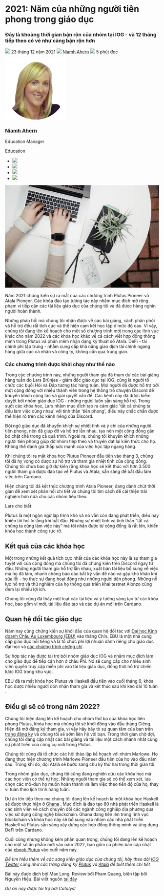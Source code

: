 # 2021: Năm của những người tiên phong trong giáo dục

### **Đây là khoảng thời gian bận rộn của nhóm tại IOG - và 12 tháng tiếp theo có vẻ như càng bận rộn hơn**

![](img/2021-12-23-cardano-education-in-2021-the-year-of-the-pioneers.002.png) 23 tháng 12 năm 2021 ![](img/2021-12-23-cardano-education-in-2021-the-year-of-the-pioneers.002.png) [Niamh Ahern](tmp//en/blog/authors/niamh-ahern/page-1/) ![](img/2021-12-23-cardano-education-in-2021-the-year-of-the-pioneers.003.png) 5 phút đọc

![Niamh Ahern](img/2021-12-23-cardano-education-in-2021-the-year-of-the-pioneers.004.png)[](tmp//en/blog/authors/niamh-ahern/page-1/)

### [**Niamh Ahern**](tmp//en/blog/authors/niamh-ahern/page-1/)

Education Manager

Education

- ![](img/2021-12-23-cardano-education-in-2021-the-year-of-the-pioneers.005.png)[](mailto:niamh.ahern@iohk.io "Email")
- ![](img/2021-12-23-cardano-education-in-2021-the-year-of-the-pioneers.006.png)[](https://www.linkedin.com/in/niamh-ahern-67849949/ "LinkedIn")
- ![](img/2021-12-23-cardano-education-in-2021-the-year-of-the-pioneers.007.png)[](https://twitter.com/nahern_iohk?lang=en "Twitter")
- ![](img/2021-12-23-cardano-education-in-2021-the-year-of-the-pioneers.008.png)[](https://github.com/nahern "GitHub")

![2021: Năm của những người tiên phong trong giáo dục](img/2021-12-23-cardano-education-in-2021-the-year-of-the-pioneers.009.jpeg)

Năm 2021 chứng kiến sự ra mắt của các chương trình Plutus Pioneer và Atala Pioneer. Các khóa đào tạo tương tác này nhằm mục đích mở rộng phạm vi tiếp cận các tài liệu giáo dục của chúng tôi và đã được hàng nghìn người hoàn thành.

Những phản hồi mà chúng tôi nhận được về các bài giảng, cách phân phối và hỗ trợ đều rất tích cực và thể hiện cam kết học tập ở mức độ cao. Vì vậy, chúng tôi đang lên kế hoạch cho một số chương trình mới trong các lĩnh vực khác cho năm 2022 và các khóa học khác về cả cách viết hợp đồng thông minh trong Plutus và phần mềm nhận dạng kỹ thuật số Atala. DeFi - tài chính phi tập trung - nhằm cung cấp khả năng giao dịch tài chính ngang hàng giữa các cá nhân và công ty, không cần qua trung gian.

### **Các chương trình được khởi chạy như thế nào**

Trong các chương trình này, những người tham gia đã tham dự các bài giảng hàng tuần do Lars Brünjes - giám đốc giáo dục tại IOG, cũng là người tổ chức các buổi Hỏi và Đáp tương tác hàng tuần. Mọi người đã được hỗ trợ bởi một cộng đồng với nhiều thành viên trong hệ thống trò chuyện Discord để khuyến khích cộng tác và giải quyết vấn đề. Các kênh này đã được kiểm duyệt bởi nhóm giáo dục IOG - những người luôn sẵn sàng hỗ trợ. Trong suốt các khóa học, Lars nhằm mục đích tạo ra cảm giác 'tất cả chúng ta đều làm việc cùng nhau' với tinh thần 'tiên phong', điều này chắc chắn được thể hiện rõ trên các kênh riêng của Discord.

Đội ngũ giáo dục đã khuyến khích sự nhiệt tình và ý chí của những người tiên phong, nên đã giúp đỡ và hỗ trợ lẫn nhau, tạo nên một cộng đồng gắn bó chặt chẽ trong cả quá trình. Ngoài ra, chúng tôi khuyến khích những người tiên phong giúp đỡ nhóm tiếp theo và truyền đạt lại kiến thức cho họ. Không thể đánh giá thấp sức mạnh của việc học tập ngang hàng.

Khi chúng tôi ra mắt khóa học Plutus Pioneer đầu tiên vào tháng 3, chúng tôi đã hy vọng có được sự hỗ trợ và tham gia nhiệt tình của cộng đồng. Chúng tôi chưa bao giờ dự kiến rằng khóa học sẽ kết thúc với hơn 3.500 người tham gia được đào tạo về Plutus và Atala, sẵn sàng để bắt đầu làm việc trên Cardano.

Hiện chúng tôi đã kết thúc chương trình Atala Pioneer, đang dành chút thời gian để xem xét phản hồi chi tiết và chúng tôi tìm cách để cải thiện trải nghiệm hơn nữa cho các nhóm tiếp theo.

Lars cho biết:

Plutus là một ngôn ngữ lập trình khó và nó vẫn còn đang phát triển, điều này khiến tôi hơi lo lắng khi bắt đầu. Nhưng sự nhiệt tình và tinh thần “tất cả chúng ta cùng làm việc này” mà tôi nhận được từ cộng đồng là rất lớn, khiến khóa học thành công rực rỡ.

## **Kết quả của các khóa học**

Một trong những kết quả tích cực nhất của các khóa học này là sự tham gia tuyệt vời của cộng đồng mà chúng tôi đã chứng kiến trên Discord ngay từ đầu. Những người tham gia hỗ trợ lẫn nhau, xuất bản tài liệu bổ sung về việc mà họ đã làm, nhanh chóng báo cáo bất kỳ vấn đề nào và gặp khó khăn khi sửa lỗi - họ thực sự đang hoạt động như những người tiên phong. Những nỗ lực hỗ trợ và thử nghiệm của họ thông qua triển khai testnet Alonzo cũng đem lại nhiều lợi ích.

Chúng tôi cũng đã thấy một loạt các tài liệu và ý tưởng sáng tạo từ các khóa học, bao gồm ví mới, tài liệu đào tạo và các dự án mới trên Cardano.

## **Quan hệ đối tác giáo dục**

Năm nay cũng chứng kiến sự khởi đầu của quan hệ đối tác với [Đại học Kinh doanh Châu Âu Luxembourg (EBU)](https://ebu.lu/) vào tháng Chín. EBU là một nhà cung cấp giáo dục nổi tiếng và là tổ chức phi lợi nhuận dành riêng cho giáo dục đại học và [các chương trình chứng chỉ](https://connect.ebu.lu/) .

Sự hợp tác này được tài trợ bởi nhóm giáo dục IOG và nhằm mục đích làm cho giáo dục dễ tiếp cận hơn ở châu Phi. Nó sẽ cung cấp cho nhiều sinh viên quyền truy cập miễn phí vào tài liệu giáo dục, đồng thời hỗ trợ chiến lược IOG trong khu vực.

EBU đã ra mắt khóa học Plutus và Haskell đầu tiên vào cuối tháng 9, khóa học được nhiều người đón nhận tham gia và kết thúc sau khi kéo dài 10 tuần .

## **Điều gì sẽ có trong năm 2022?**

Chúng tôi hiện đang lên kế hoạch cho nhóm thứ ba của khóa học tiên phong Plutus, khóa học mà chúng tôi sẽ khởi động vào đầu tháng Giêng. Hiện đã mở đăng ký tham gia, vì vậy hãy bày tỏ sự quan tâm của bạn trên [trang đăng ký](https://testnets.cardano.org/en/plutus-pioneer-program/) và chúng tôi sẽ sớm liên hệ với bạn. Trong thời gian chờ đợi, chúng tôi đang cập nhật các bài giảng và tài liệu một cách nhanh nhất cùng sự phát triển của công cụ mới trong Plutus.

Chúng tôi cũng đã tổ chức các hội thảo lập kế hoạch với nhóm Marlowe. Họ đang thực hiện chương trình Marlowe Pioneer đầu tiên của họ vào đầu năm sau. Trong khi đó, đội Atala sẽ bước sang chu kỳ thứ hai trong thời gian tới.

Trong nhóm giáo dục, chúng tôi cũng đang nghiên cứu các khóa học mà các học viên có thể tự học. Những người tham gia sẽ có thể xem xét, lựa chọn các mô-đun họ muốn hoàn thành và làm việc theo tiến độ của họ, thay vì tuân theo lịch trình hàng tuần.

Dự án lớn tiếp theo mà chúng tôi đang lên kế hoạch là một khóa học Haskell sẽ được thực hiện ở [Ghana](https://iohk.io/en/blog/posts/2021/11/05/empowering-a-new-generation-of-innovators-in-ghana/) . Mục đích là đào tạo 80 nhà phát triển Haskell là các sinh viên về cách chuyển đổi các ngành công nghiệp địa phương qua việc sử dụng công nghệ blockchain. Ghana đang tiến lên trong lĩnh vực blockchain và khóa học này sẽ bổ sung vào nhóm các nhà phát triển Haskell và Plutus sẵn sàng xây dựng các hợp đồng thông minh và ứng dụng DeFi trên Cardano.

Cuối cùng nhưng không kém phần quan trọng, chúng tôi đang lên kế hoạch cho một số ấn phẩm mới vào năm 2022, bao gồm cả phiên bản cập nhật của [ebook Plutus](https://www.amazon.co.uk/Plutus-Writing-reliable-smart-contracts-ebook/dp/B07V46LWTW) vào cuối năm nay.

*Để tìm hiểu thêm về các sáng kiến giáo dục của chúng tôi, hãy theo dõi [IOG Twitter](https://twitter.com/InputOutputHK?ref_src=twsrc%5Egoogle%7Ctwcamp%5Eserp%7Ctwgr%5Eauthor) cũng như các trang đăng ký [Plutus](https://testnets.cardano.org/en/plutus-pioneer-program/) và [Atala](https://atalaprism.io/pioneers/) để biết thêm chi tiết*

Bài này được dịch bởi Max Long, Review bởi Pham Quang, biên tập bởi Nguyễn Hiệu. Bài viết nguồn [tại đây](https://iohk.io/en/blog/posts/2021/12/23/cardano-education-in-2021-the-year-of-the-pioneers)

*Dự án này được tài trợ bới Catalyst*

